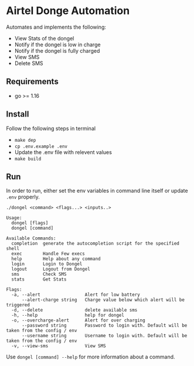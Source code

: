 # Airtel Donge Automation

Automates and implements the following:

- View Stats of the dongel
- Notify if the dongel is low in charge
- Notify if the dongel is fully charged
- View SMS
- Delete SMS

## Requirements

- go >= 1.16


## Install

Follow the following steps in terminal

- `make dep`
- `cp .env.example .env`
- Update the .env file with relevent values
- `make build`

## Run

In order to run, either set the env variables in command line itself or update `.env` properly.

```
./dongel <command> <flags...> <inputs..>

Usage:
  dongel [flags]
  dongel [command]

Available Commands:
  completion  generate the autocompletion script for the specified shell
  exec        Handle Few execs
  help        Help about any command
  login       Login to Dongel
  logout      Logout from Dongel
  sms         Check SMS
  stats       Get Stats

Flags:
  -a, --alert                 Alert for low battery
      --alert-charge string   Charge value below which alert will be triggered
  -d, --delete                delete available sms
  -h, --help                  help for dongel
  -o, --overcharge-alert      Alert for over charging
      --password string       Password to login with. Default will be taken from the config / env
      --username string       Username to login with. Default will be taken from the config / env
  -v, --view-sms              View SMS
```

Use `dongel [command] --help` for more information about a command.
